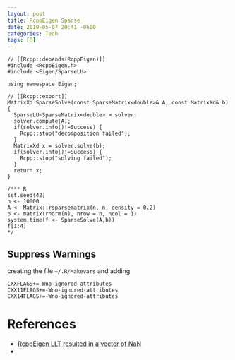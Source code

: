 ```yaml
---
layout: post
title: RcppEigen Sparse
date: 2019-05-07 20:41 -0600
categories: Tech
tags: [R]
---
```


```
// [[Rcpp::depends(RcppEigen)]]
#include <RcppEigen.h>
#include <Eigen/SparseLU>

using namespace Eigen;

// [[Rcpp::export]]
MatrixXd SparseSolve(const SparseMatrix<double>& A, const MatrixXd& b) {
  SparseLU<SparseMatrix<double> > solver;
  solver.compute(A);
  if(solver.info()!=Success) {
    Rcpp::stop("decomposition failed");
  }
  MatrixXd x = solver.solve(b);
  if(solver.info()!=Success) {
    Rcpp::stop("solving failed");
  }
  return x;
}

/*** R
set.seed(42)
n <- 10000
A <- Matrix::rsparsematrix(n, n, density = 0.2)
b <- matrix(rnorm(n), nrow = n, ncol = 1)
system.time(f <- SparseSolve(A,b))
f[1:4]
*/
```

## Suppress Warnings

creating the file `~/.R/Makevars` and adding
```
CXXFLAGS+=-Wno-ignored-attributes
CXX11FLAGS+=-Wno-ignored-attributes
CXX14FLAGS+=-Wno-ignored-attributes
```


# References
- [RcppEigen LLT resulted in a vector of NaN](https://stackoverflow.com/questions/51832832/rcppeigen-llt-resulted-in-a-vector-of-nan)
- [](https://stackoverflow.com/questions/50544379/warning-in-rcppnumerical-and-rcppeigen-on-ubuntu-18-04)
